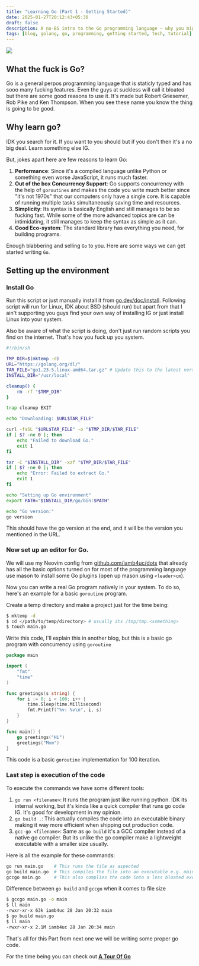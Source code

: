 ```yaml
---
title: "Learning Go (Part 1 - Getting Started)"
date: 2025-01-27T20:12:43+05:30
draft: false
description: A no-BS intro to the Go programming language — why you might want to learn it, how to install it, set up your editor, and write your first concurrent Go program using goroutines. Perfect for anyone getting started with Go and not in the mood for fluff.
tags: [blog, golang, go, programming, getting started, tech, tutorial]
---
```


![](https://go.dev/blog/5years/gophers5th.jpg)

## What the fuck is Go?
Go is a general perpos programming language that is staticly typed and has sooo many fucking features. Even the guys at suckless will call it bloated but there are some good reasons to use it. It's made but Robert Griesemer, Rob Pike and Ken Thompson. When you see these name you know the thing is going to be good.
## Why learn go?
IDK you search for it. If you want to you should but if you don't then it's a no
big deal. Learn something else IG.

But, jokes apart here are few reasons to learn Go:
1. **Performance**: Since it's a compiled language unlike Python or something even worse JavaScript, it runs much faster.
2. **Out of the box Concurrency Support**: Go supports concurrency with the
   help of `goroutines` and makes the code you write much better since "it's not
1970s" that our computers only have a single core. It is capable of running
multiple tasks simultaneously saving time and resources.
3. **Simplicity**: Its syntax is basically English and still manages to be so fucking fast. While some of the more advanced topics are can be intimidating, it still manages to keep the syntax as simple as it can.
4. **Good Eco-system**: The standard library has everything you need, for building programs.

Enough blabbering and selling `Go` to you. Here are some ways we can get started
writing `Go`.

## Setting up the environment
### Install Go
Run this script or just manually install it from [go.dev/doc/install](https://go.dev/doc/install).
Following script will run for Linux, IDK about BSD (should run) but apart from that I ain't supporting you guys find your own way of installing IG or just install Linux into your system.

Also be aware of what the script is doing, don't just run random scripts you find on the internet. That's how you fuck up you system.
```bash
#!/bin/sh

TMP_DIR=$(mktemp -d)
URL="https://golang.org/dl/"
TAR_FILE="go1.23.5.linux-amd64.tar.gz" # Update this to the latest version URL
INSTALL_DIR="/usr/local"

cleanup() {
    rm -rf "$TMP_DIR"
}

trap cleanup EXIT

echo "Downloading: $URL$TAR_FILE"

curl -fsSL "$URL$TAR_FILE" -o "$TMP_DIR/$TAR_FILE"
if [ $? -ne 0 ]; then
    echo "Failed to download Go."
    exit 1
fi

tar -C "$INSTALL_DIR" -xzf "$TMP_DIR/$TAR_FILE"
if [ $? -ne 0 ]; then
    echo "Error: Failed to extract Go."
    exit 1
fi

echo "Setting up Go environment"
export PATH="$INSTALL_DIR/go/bin:$PATH"

echo "Go version:"
go version
```

This should have the go version at the end, and it will be the version you mentioned in the URL.

### Now set up an editor for Go.
We will use my Neovim config from
[github.com/iamb4uc/dots](https://github.com/iamb4uc/dots) that already has all
the basic options turned on for most of the programming language use mason to
install some Go plugins (open up mason using `<leader>cm`).

Now you can write a real Go program natively in your system.
To do so, here's an example for a basic `goroutine` program.

Create a temp directory and make a project just for the time being:
```bash
$ mktemp -d 
$ cd </path/to/temp/directory> # usually its /tmp/tmp.<something>
$ touch main.go
```

Write this code, I'll explain this in another blog, but this is a basic go
program with concurrency using `goroutine`

```go
package main

import (
    "fmt"
    "time"
)

func greetings(s string) {
    for i := 0; i < 100; i++ {
        time.Sleep(time.Millisecond)
        fmt.Printf("%v: %v\n", i, s)
    }
}

func main() {
    go greetings("Hi")
    greetings("Mom")
}
```

This code is a basic `goroutine` implementation for 100 iteration.

### Last step is execution of the code 
To execute the commands we have some different tools:
1. `go run <filename>`: It runs the program just like running python. IDK its
   internal working, but it's kinda like a quick compiler that runs go code IG.
   It's good for development in my opinion.
2. `go build .`: This actually compiles the code into an executable binary
   making it way more efficient when shipping out production code.
3. `gcc-go <filename>`: Same as `go build` it's a GCC compiler instead of a
   native go compiler. But its unlike the go compiler make a lightweight
   executable with a smaller size usually.

Here is all the example for these commands:
```bash
go run main.go    # This runs the file as aspected
go build main.go  # This compiles the file into an executable e.g. main/main.exe
gccgo main.go     # This also complies the code into a less bloated executable
```

Difference between `go build` and `gccgo` when it comes to file size
```sh
$ gccgo main.go -o main
$ ll main
-rwxr-xr-x 63k iamb4uc 28 Jan 20:32 main
$ go build main.go
$ ll main
-rwxr-xr-x 2.1M iamb4uc 28 Jan 20:34 main
```

That's all for this Part from next one we will be writing some proper go code.

For the time being you can check out [**A Tour Of Go**](https://go.dev/tour/welcome/1)
